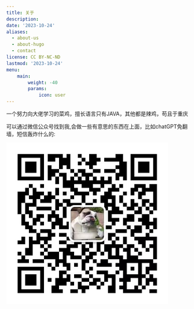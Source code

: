 ```yaml
---
title: 关于
description:
date: '2023-10-24'
aliases:
  - about-us
  - about-hugo
  - contact
license: CC BY-NC-ND
lastmod: '2023-10-24'
menu:
    main: 
        weight: -40
        params:
            icon: user
---
```

一个努力向大佬学习的菜鸡，擅长语言只有JAVA，其他都是辣鸡，苟且于重庆

可以通过微信公众号找到我,会做一些有意思的东西在上面，比如chatGPT免翻墙，短信轰炸什么的:

![你笑起来真好看](image-20231024153903878.png)




